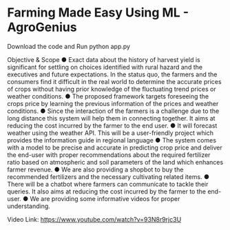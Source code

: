 # Farming Made Easy Using ML - AgroGenius

Download the code and Run python app.py

Objective & Scope
● Exact data about the history of harvest yield is significant for settling on choices identified with rural hazard and the executives and future expectations. In the status quo, the farmers and the consumers find it difficult in the real world to determine the accurate prices of crops without having prior knowledge of the fluctuating trend prices or weather conditions.
● The proposed framework targets foreseeing the crops price by learning the previous information of the prices and weather conditions.
● Since the interaction of the farmers is a challenge due to the long distance this system will help them in connecting together. It aims at reducing the cost incurred by the farmer to the end user.
● It will forecast weather using the weather API. This will be a user-friendly project which provides the information guide in regional language
● The system comes with a model to be precise and accurate in predicting crop price and deliver the end-user with proper recommendations about the required fertilizer ratio based on atmospheric and soil parameters of the land which enhances farmer revenue.
● We are also providing a shopbot to buy the recommended fertilizers and the necessary cultivating related items.
● There will be a chatbot where farmers can communicate to tackle their queries. It also aims at reducing the cost incurred by the farmer to the end-user.
● We are providing some informative videos for proper understanding.

Video Link: https://www.youtube.com/watch?v=93N8r9rjc3U
